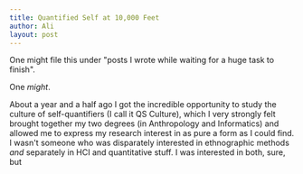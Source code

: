 ```yaml
---
title: Quantified Self at 10,000 Feet
author: Ali
layout: post
---
```


One might file this under "posts I wrote while waiting for a huge task to finish".

One *might*.

About a year and a half ago I got the incredible opportunity to study the culture of self-quantifiers (I call it QS Culture), which I very strongly felt brought together my two degrees (in Anthropology and Informatics) and allowed me to express my research interest in as pure a form as I could find. I wasn't someone who was disparately interested in ethnographic methods *and* separately in HCI and quantitative stuff. I was interested in both, sure, but 